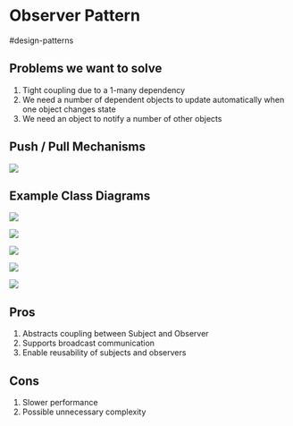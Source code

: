 # Observer Pattern
#design-patterns

## Problems we want to solve
1. Tight coupling due to a 1-many dependency
2. We need a number of dependent objects to update automatically when one object changes state
3. We need an object to notify a number of other objects

## Push / Pull Mechanisms
![](https://s3.us-west-2.amazonaws.com/secure.notion-static.com/2261236d-3321-4176-a26e-0ca29be0b983/Untitled.png?X-Amz-Algorithm=AWS4-HMAC-SHA256&X-Amz-Content-Sha256=UNSIGNED-PAYLOAD&X-Amz-Credential=AKIAT73L2G45EIPT3X45%2F20220416%2Fus-west-2%2Fs3%2Faws4_request&X-Amz-Date=20220416T035113Z&X-Amz-Expires=86400&X-Amz-Signature=20a135b4316fb0ea7b63d3b0b5409860c562dc86a021bca46037d0aeca855b3b&X-Amz-SignedHeaders=host&response-content-disposition=filename%20%3D%22Untitled.png%22&x-id=GetObject)

## Example Class Diagrams
![](https://s3.us-west-2.amazonaws.com/secure.notion-static.com/81ed9add-fb1b-4aa6-a748-031e060b0bdd/Untitled.png?X-Amz-Algorithm=AWS4-HMAC-SHA256&X-Amz-Content-Sha256=UNSIGNED-PAYLOAD&X-Amz-Credential=AKIAT73L2G45EIPT3X45%2F20220416%2Fus-west-2%2Fs3%2Faws4_request&X-Amz-Date=20220416T035200Z&X-Amz-Expires=86400&X-Amz-Signature=4435f31c44f173ec54f2a95ba9a3d679c3a0cad273b0394ce61a9cad0300da53&X-Amz-SignedHeaders=host&response-content-disposition=filename%20%3D%22Untitled.png%22&x-id=GetObject)
 
 ![](https://s3.us-west-2.amazonaws.com/secure.notion-static.com/3e3ad946-a0f4-4449-a453-6c119db6253f/Untitled.png?X-Amz-Algorithm=AWS4-HMAC-SHA256&X-Amz-Content-Sha256=UNSIGNED-PAYLOAD&X-Amz-Credential=AKIAT73L2G45EIPT3X45%2F20220416%2Fus-west-2%2Fs3%2Faws4_request&X-Amz-Date=20220416T035235Z&X-Amz-Expires=86400&X-Amz-Signature=426f3049917e84300f5a0fc827d797e977ee8b265203f5d678e5f7f30d0acf53&X-Amz-SignedHeaders=host&response-content-disposition=filename%20%3D%22Untitled.png%22&x-id=GetObject)

![](https://i.imgur.com/fkAbPLG.png)

![](https://i.imgur.com/70E2KU7.png)

![](https://i.imgur.com/6abQdzd.png)

## Pros
1. Abstracts coupling between Subject and Observer
2. Supports broadcast communication
3. Enable reusability of subjects and observers

## Cons
1. Slower performance
2. Possible unnecessary complexity 